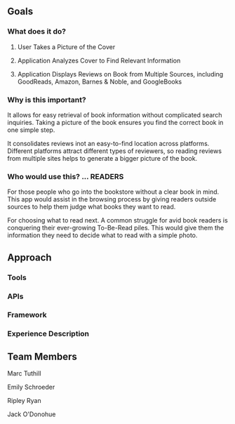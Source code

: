 ## Goals

### What does it do?

1. User Takes a Picture of the Cover

2. Application Analyzes Cover to Find Relevant Information

3. Application Displays Reviews on Book from Multiple Sources, including GoodReads, Amazon, Barnes & Noble, and GoogleBooks

### Why is this important?

It allows for easy retrieval of book information without complicated search inquiries. Taking a picture of the book ensures you find the correct book in one simple step.

It consolidates reviews inot an easy-to-find location across platforms. Different platforms attract different types of reviewers, so reading reviews from multiple sites helps to generate a bigger picture of the book.

### Who would use this? ... READERS

For those people who go into the bookstore without a clear book in mind. This app would assist in the browsing process by giving readers outside sources to help them judge what books they want to read.

For choosing what to read next. A common struggle for avid book readers is conquering their ever-growing To-Be-Read piles. This would give them the information they need to decide what to read with a simple photo.

## Approach

### Tools

### APIs

### Framework

### Experience Description

## Team Members

Marc Tuthill

Emily Schroeder

Ripley Ryan

Jack O'Donohue

